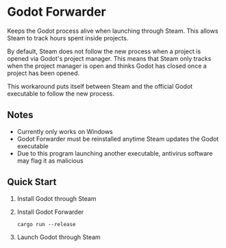 # Godot Forwarder

Keeps the Godot process alive when launching through Steam. This allows Steam to track hours spent inside projects.

By default, Steam does not follow the new process when a project is opened via Godot's project manager. This means that Steam only tracks when the project manager is open and thinks Godot has closed once a project has been opened.

This workaround puts itself between Steam and the official Godot executable to follow the new process.

## Notes

-   Currently only works on Windows
-   Godot Forwarder must be reinstalled anytime Steam updates the Godot executable
-   Due to this program launching another executable, antivirus software may flag it as malicious

## Quick Start

1. Install Godot through Steam

2. Install Godot Forwarder

    ```
    cargo run --release
    ```

3. Launch Godot through Steam
